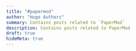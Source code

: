 ```yaml
---
title: "#papermod"
author: "Hugo Authors"
summary: Contains posts related to `PaperMod`
description: Contains posts related to PaperMod
draft: true
hideMeta: true
---
```

